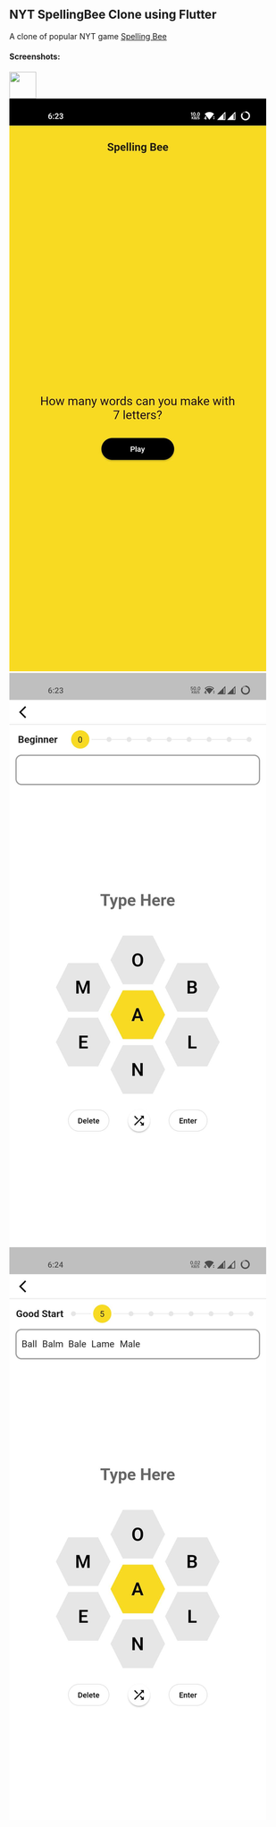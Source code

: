 NYT SpellingBee Clone using Flutter
------
A clone of popular NYT game [Spelling Bee](https://www.nytimes.com/puzzles/spelling-bee)

#### Screenshots:
<a href="url"><img src="http://url.to/image.png](https://github.com/shabeerdasc/SpellingBeeClone/blob/master/screenshots/start_page.jpg" align="left" height="48" width="48" ></a>
![alt text](https://github.com/shabeerdasc/SpellingBeeClone/blob/master/screenshots/start_page.jpg)
![alt text](https://github.com/shabeerdasc/SpellingBeeClone/blob/master/screenshots/game_page1.jpg) 
![alt text](https://github.com/shabeerdasc/SpellingBeeClone/blob/master/screenshots/game_page2.jpg)

